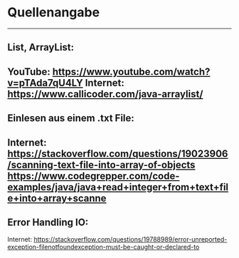# Quellenangabe
---
## List, ArrayList:
YouTube: https://www.youtube.com/watch?v=pTAda7qU4LY
Internet: https://www.callicoder.com/java-arraylist/
---
## Einlesen aus einem .txt File:
Internet:
https://stackoverflow.com/questions/19023906/scanning-text-file-into-array-of-objects
https://www.codegrepper.com/code-examples/java/java+read+integer+from+text+file+into+array+scanne
---
## Error Handling IO:
Internet:
https://stackoverflow.com/questions/19788989/error-unreported-exception-filenotfoundexception-must-be-caught-or-declared-to
